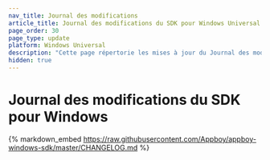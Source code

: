 ```yaml
---
nav_title: Journal des modifications
article_title: Journal des modifications du SDK pour Windows Universal
page_order: 30
page_type: update
platform: Windows Universal
description: "Cette page répertorie les mises à jour du Journal des modifications concernant le SDK Braze pour Windows Universal."
hidden: true
---
```


# Journal des modifications du SDK pour Windows

{% markdown_embed https://raw.githubusercontent.com/Appboy/appboy-windows-sdk/master/CHANGELOG.md %}
